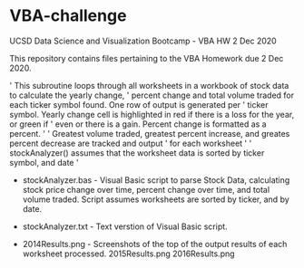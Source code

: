 # VBA-challenge
UCSD Data Science and Visualization Bootcamp - VBA HW  2 Dec 2020


This repository contains files pertaining to the VBA Homework due 2 Dec 2020.

' This subroutine loops through all worksheets in a workbook of stock data to calculate the yearly change,
' percent change and total volume traded for each ticker symbol found.  One row of output is generated per
' ticker symbol.  Yearly change cell is highlighted in red if there is a loss for the year, or green if
' even or there is a gain.  Percent change is formatted as a percent.
'
' Greatest volume traded, greatest percent increase, and greates percent decrease are tracked and output
' for each worksheet
'
' stockAnalyzer() assumes that the worksheet data is sorted by ticker symbol, and date
'

  - stockAnalyzer.bas  - Visual Basic script to parse Stock Data, calculating stock price change over time, percent change over time, and total volume traded.  Script assumes
                          worksheets are sorted by ticker, and by date.
  - stockAnalyzer.txt  - Text verstion of Visual Basic script.
  
  - 2014Results.png    - Screenshots of the top of the output results of each worksheet processed.
    2015Results.png
    2016Results.png
